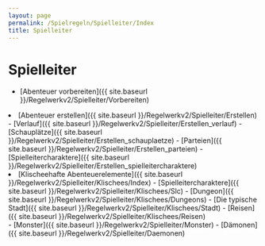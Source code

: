 ```yaml
---
layout: page
permalink: /Spielregeln/Spielleiter/Index
title: Spielleiter
---
```


# Spielleiter

- [Abenteuer vorbereiten]({{ site.baseurl }}/Regelwerkv2/Spielleiter/Vorbereiten)
<li>[Abenteuer erstellen]({{ site.baseurl }}/Regelwerkv2/Spielleiter/Erstellen)
- [Verlauf]({{ site.baseurl }}/Regelwerkv2/Spielleiter/Erstellen_verlauf)
- [Schauplätze]({{ site.baseurl }}/Regelwerkv2/Spielleiter/Erstellen_schauplaetze)
- [Parteien]({{ site.baseurl }}/Regelwerkv2/Spielleiter/Erstellen_parteien)
- [Spielleitercharaktere]({{ site.baseurl }}/Regelwerkv2/Spielleiter/Erstellen_spielleitercharaktere)

</li>
<li>[Klischeehafte Abenteuerelemente]({{ site.baseurl }}/Regelwerkv2/Spielleiter/Klischees/Index)
- [Spielleitercharaktere]({{ site.baseurl }}/Regelwerkv2/Spielleiter/Klischees/Slc)
- [Dungeon]({{ site.baseurl }}/Regelwerkv2/Spielleiter/Klischees/Dungeons)
- [Die typische Stadt]({{ site.baseurl }}/Regelwerkv2/Spielleiter/Klischees/Stadt)
- [Reisen]({{ site.baseurl }}/Regelwerkv2/Spielleiter/Klischees/Reisen)

</li>
- [Monster]({{ site.baseurl }}/Regelwerkv2/Spielleiter/Monster)
- [Dämonen]({{ site.baseurl }}/Regelwerkv2/Spielleiter/Daemonen)

